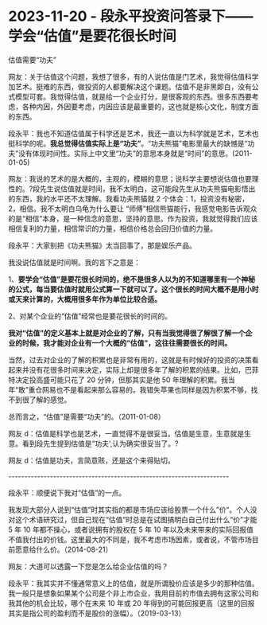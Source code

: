 # 2023-11-20 - 段永平投资问答录下——学会“估值”是要花很长时间

估值需要“功夫”

网友：关于估值这个问题，我想了很多，有的人说估值是门艺术，我觉得估值科学加艺术。挺难的东西，做投资的人都要解决这个课题。估值不是非黑即白，没有公式模型可套。我觉得估值，就是给一个企业打分，是很客观的东西。很多东西要考虑，各种内因，外因要考虑，内因应该是最重要的，这也就是核心文化，制度方面的东西。

段永平：我也不知道估值属于科学还是艺术，我还一直以为科学就是艺术，艺术也挺科学的呢。**我总觉得估值实际上是“功夫”**。“功夫熊猫”电影里最大的缺憾是“功夫”没有体现时间性。实际上中文里“功夫”的意思本身就是“时间”的意思。(2011-01-05)

网友：我说的艺术的是大概的，主观的，模糊的意思；说科学主要想说估值也要理性的。?段先生说估值就是时间，我不太明白，这可能段先生从功夫熊猫电影悟出的东西，我的水平还不太理解。我看功夫熊猫就 2 个体会：1，投资没有秘密，2，相信。我不太明白乌龟为什么要让 “师傅”相信熊猫能行，我感觉电影告诉观众的是“相信”本身，是一种信念的意思，坚持的意思。作为投资，我就觉得我们应该相信复利的力量，相信常识的力量，相信价格总会回归价值的力量。

段永平：大家别把《功夫熊猫》太当回事了，那是娱乐产品。

我没说估值就是时间啊。我的言下之意是：

1、**要学会“估值”是要花很长时间的，绝不是很多人以为的不知道哪里有一个神秘的公式，每当要估值时就用公式算一下就可以了。这个很长的时间大概不是用小时或天来计算的，大概用很多年作为单位比较合适。**

2、对某个企业的“估值”经常也是要花很长的时间的。

**我对“估值”的定义基本上就是对企业的了解，只有当我觉得很了解很了解一个企业的时候，我才能对企业有一个大概的“估值”，这往往需要很长的时间。**

当然，过去对企业的了解的积累也是非常有用的，这就是有时候好的投资的决策看起来并没有花很多时间来决定，实际上却是很多年了解的积累的结果。比如，巴菲特决定投高盛可能只花了 20 分钟，但那其实是他 50 年理解的积累。我当年“敢”重仓网易也不是看起来那么容易的。我错失苹果也同样是因为积累不够，找不到很了解的感觉。

总而言之，“估值”是需要“功夫”的。（2011-01-08）

网友 d：估值是科学也是艺术，一直觉得不是很妥当。估值是生意，生意就是生意。看到段先生提到估值是“功夫',认为确实很妥当了。?

网友 d：估值是功夫，言简意赅，还是这个来得贴切。

--------------------------------------------------------------------- 

段永平：顺便说下我对“估值”的一点。

我发现大部分人说到“估值”时其实指的都是市场应该给股票一个什么”价“。个人没对这个术语研究过，但自己现在“估值”时总是在试图搞明白自己付出什么“价”才能 5 年 10 年都不操心，或者说拥有的股权在 5 年 10 年以及未来带来的实际回报值不值我付出的价钱。这里最大的不同是，我不考虑市场因素，或者说，不管市场目前愿意给什么价。（2014-08-21）

网友：大道可以透露一下您是怎么给企业估值的吗？

段永平：我其实并不懂通常意义上的估值，就是所谓股价应该是多少的那种估值。我一般只是想象如果某个公司是个非上市企业，我用目前的市值去拥有这家公司和我其他的机会比较，哪个在未来 10 年或 20 年得到的可能回报更高（这里的回报其实是指公司的盈利而不是股价的涨幅）。（2019-03-13）